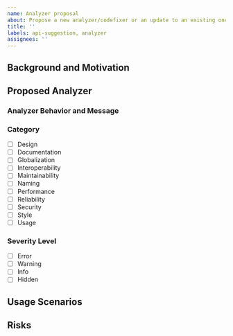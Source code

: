```yaml
---
name: Analyzer proposal
about: Propose a new analyzer/codefixer or an update to an existing one
title: ''
labels: api-suggestion, analyzer
assignees: ''
---
```


## Background and Motivation

<!--
We welcome new analyzers and codefixers in the ASP.NET repo!

We use the same process to review both new analyzer/codefixer submissions and API proposals. There is an overview of our process [here](https://github.com/dotnet/aspnetcore/blob/main/docs/APIReviewProcess.md). This template will help us gather the information we need to start the review process.

Under this heading, describe the problem that your analyzer is trying to solve. Examples of great motivating scenarios include helping users avoid
performance issues, potentially insecure code, or recommending better APIs for a scenario.
-->

## Proposed Analyzer

### Analyzer Behavior and Message

<!--
Provide a description of when the analyzer will trigger and the associated analyzer message.
-->

<!--
Analyzer categories are derived from the categories documented in https://learn.microsoft.com/dotnet/fundamentals/code-analysis/categories
To select a category, review each category's description and select the best category based on the functionality of your analyzer.

Analyzer severity levels are documented in https://learn.microsoft.com/visualstudio/code-quality/use-roslyn-analyzers#configure-severity-levels
Review the description to observe how the level set on the analyzer will affect build-time and editor behavior and select the best
level for the task.
-->

### Category

- [ ] Design
- [ ] Documentation
- [ ] Globalization
- [ ] Interoperability
- [ ] Maintainability
- [ ] Naming
- [ ] Performance
- [ ] Reliability
- [ ] Security
- [ ] Style
- [ ] Usage

### Severity Level

- [ ] Error
- [ ] Warning
- [ ] Info
- [ ] Hidden

## Usage Scenarios

<!--
Provide code examples that would trigger your analyzer to warn. Identify the spans of code that the analyzer
will be triggered on. When applicable, describe the result of the code fix associated with the change.
-->

## Risks

<!--
Please mention any risks that to your knowledge the API proposal might entail, such as breaking changes, performance regressions, etc.
-->